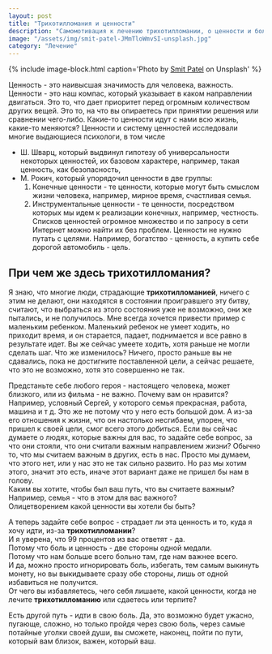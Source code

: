 ```yaml
---
layout: post
title: "Трихотилломания и ценности"
description: "Самомотивация к лечению трихотилломании, о ценности и боли как двух сторонах одной медали"
image: "/assets/img/smit-patel-JMmTloWmvSI-unsplash.jpg"
category: "Лечение"
---
```


{% include image-block.html
caption='Photo by <a href="https://unsplash.com/@wallsbysmit" rel="nofollow">Smit Patel</a> on Unsplash'
%}


Ценность - это наивысшая значимость для человека, важность. Ценности - это наш компас, который указывает в каком направлении двигаться.
Это то, что дает приоритет перед огромным количеством других вещей.
Это то, на что вы опираетесь при принятии решения или сравнении чего-либо.
Какие-то ценности идут с нами всю жизнь, какие-то меняются?
Ценности и систему ценностей исследовали многие выдающиеся психологи, в том числе
- Ш. Шварц, который выдвинул гипотезу об универсальности некоторых ценностей, их базовом характере, например, такая ценность, как безопасность,
- М. Рокич, который упорядочил ценности в две группы:
  1. Конечные ценности - те ценности, которые могут быть смыслом жизни человека, например, мирное время, счастливая семья.
  2. Инструментальные ценности - те ценности, посредством которых мы идем к реализации конечных, например, честность.
     Списков ценностей огромное множество и по запросу в сети Интернет можно найти их без проблем.
     Ценности не нужно путать с целями. Например, богатство - ценность, а купить себе дорогой автомобиль - цель.

## При чем же здесь трихотилломания?
Я знаю, что многие люди, страдающие **трихотилломанией**, ничего с этим не делают, они находятся в 
состоянии проигравшего эту битву, считают, что выбраться из этого состояния уже не возможно, они же пытались, и не получилось.
Мне всегда хочется привести пример с маленьким ребенком. Маленький ребенок не умеет ходить, 
но приходит время, и он старается, падает, поднимается и все равно в результате идет. Вы же сейчас 
умеете ходить, хотя раньше не могли сделать шаг. Что же изменилось? Ничего, просто раньше вы не 
сдавались, пока не достигните поставленной цели, а сейчас решаете, что это не возможно, хотя это совершенно не так.

Предстаньте себе любого героя - настоящего человека, может близкого, или из фильма - не важно. Почему вам он нравится?  
Например, условный Сергей, у которого семья прекрасная, работа, машина и т д. Это же не потому что у него есть большой дом.
А из-за его отношения к жизни, что он настолько несгибаем, упорен, что пришел к своей цели, смог всего этого добиться.
Если вы сейчас думаете о людях, которые важны для вас, то задайте себе вопрос, за 
что они стояли, что они считали важным направлением жизни?
Обычно то, что мы считаем важным в других, есть в нас. Просто мы думаем, что этого нет, или у нас это не 
так сильно развито. Но раз мы хотим этого, значит это есть, иначе этот вариант даже не пришел бы нам в голову.  
Каким вы хотите, чтобы был ваш путь, что вы считаете важным?  
Например, семья - что в этом для вас важного?  
Олицетворением какой ценности вы хотели бы быть?  

А теперь задайте себе вопрос - страдает ли эта ценность и то, куда я хочу идти, из-за **трихотилломании**?  
И я уверена, что 99 процентов из вас ответят - да.  
Потому что боль и ценность - две стороны одной медали.  
Потому что нам больше всего больно там, где нам важнее всего.  
И да, можно просто игнорировать боль, избегать, тем самым выкинуть монету, но вы выкидываете сразу обе 
стороны, лишь от одной избавиться не получится.  
От чего вы избавляетесь, чего себя лишаете, какой ценности, когда не лечите **трихотилломанию** или сдаетесь или терпите?

Есть другой путь - идти в свою боль. Да, это возможно будет ужасно, пугающе, сложно, но только 
пройдя через свою боль, через самые потайные уголки своей души, вы сможете, наконец, пойти по пути, 
который вам близок, важен, который ваш.